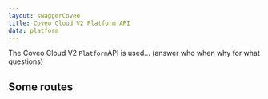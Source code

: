 ```yaml
---
layout: swaggerCoveo
title: Coveo Cloud V2 Platform API
data: platform
---
```


The Coveo Cloud V2 `Platform`API is used... (answer who when why for what questions)

## Some routes
